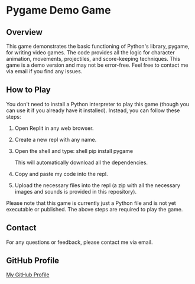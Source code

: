 # Pygame Demo Game

## Overview

This game demonstrates the basic functioning of Python's library, pygame, for writing video games. The code provides all the logic for character animation, movements, projectiles, and score-keeping techniques. This game is a demo version and may not be error-free. Feel free to contact me via email if you find any issues.

## How to Play

You don't need to install a Python interpreter to play this game (though you can use it if you already have it installed). Instead, you can follow these steps:

1. Open Replit in any web browser.
2. Create a new repl with any name.
3. Open the shell and type:
    shell
    pip install pygame
    
   This will automatically download all the dependencies.
4. Copy and paste my code into the repl.
5. Upload the necessary files into the repl (a zip with all the necessary images and sounds is provided in this repository).

Please note that this game is currently just a Python file and is not yet executable or published. The above steps are required to play the game.

## Contact

For any questions or feedback, please contact me via email.

## GitHub Profile

[My GitHub Profile](https://github.com/your-github-username)
